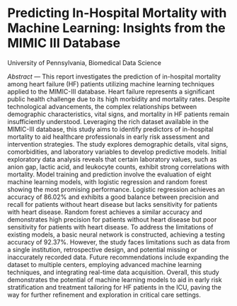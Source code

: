 # Predicting In-Hospital Mortality with Machine Learning: Insights from the MIMIC III Database

University of Pennsylvania, Biomedical Data Science

_Abstract_ — This report investigates the prediction of in-hospital mortality among heart failure (HF) patients utilizing machine learning techniques applied to the MIMIC-III database. 
Heart failure represents a significant public health challenge due to its high morbidity and mortality rates. Despite technological advancements, the complex relationships between demographic characteristics, vital signs, and mortality in HF patients remain insufficiently understood. 
Leveraging the rich dataset available in the MIMIC-III database, this study aims to identify predictors of in-hospital mortality to aid healthcare professionals in early risk assessment and intervention strategies.
The study explores demographic details, vital signs, comorbidities, and laboratory variables to develop predictive models. 
Initial exploratory data analysis reveals that certain laboratory values, such as anion gap, lactic acid, and leukocyte counts, exhibit strong correlations with mortality. 
Model training and prediction involve the evaluation of eight machine learning models, with logistic regression and random forest showing the most promising performance.
Logistic regression achieves an accuracy of 86.02% and exhibits a good balance between precision and recall for patients without heart disease but lacks sensitivity for patients with heart disease. 
Random forest achieves a similar accuracy and demonstrates high precision for patients without heart disease but poor sensitivity for patients with heart disease.
To address the limitations of existing models, a basic neural network is constructed, achieving a testing accuracy of 92.37%. 
However, the study faces limitations such as data from a single institution, retrospective design, and potential missing or inaccurately recorded data.
Future recommendations include expanding the dataset to multiple centers, employing advanced machine learning techniques, and integrating real-time data acquisition. 
Overall, this study demonstrates the potential of machine learning models to aid in early risk stratification and treatment tailoring for HF patients in the ICU, paving the way for further refinement and exploration in critical care settings.






